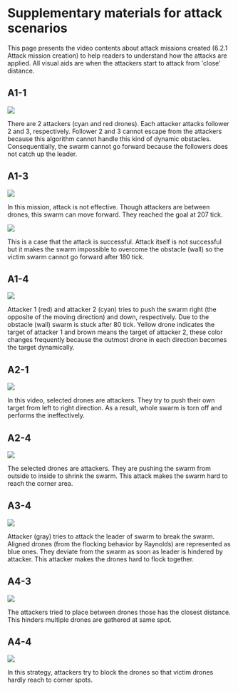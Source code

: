 # Supplementary materials for attack scenarios

This page presents the video contents about attack missions created (6.2.1 Attack mission creation) to help readers to understand how the attacks are applied. All visual aids are when the attackers start to attack from 'close' distance.

## A1-1

![](https://github.com/adswarm/src/blob/main/Details_attack_scenarios/video/A1/A1_1_C.gif)

There are 2 attackers (cyan and red drones). Each attacker attacks follower 2 and 3, respectively. Follower 2 and 3 cannot escape from the attackers because this algorithm cannot handle this kind of dynamic obstacles. Consequentially, the swarm cannot go forward because the followers does not catch up the leader.

## A1-3

![](https://github.com/adswarm/src/blob/main/Details_attack_scenarios/video/A1/A1_3_C2.gif)

In this mission, attack is not effective. Though attackers are between drones, this swarm can move forward. They reached the goal at 207 tick.

![](https://github.com/adswarm/src/blob/main/Details_attack_scenarios/video/A1/A1_3_C1.gif)

This is a case that the attack is successful. Attack itself is not successful but it makes the swarm impossible to overcome the obstacle (wall) so the victim swarm cannot go forward after 180 tick.

## A1-4

![](https://github.com/adswarm/src/blob/main/Details_attack_scenarios/video/A1/A1_4_C.gif)

Attacker 1 (red) and attacker 2 (cyan) tries to push the swarm right (the opposite of the moving direction) and down, respectively. Due to the obstacle (wall) swarm is stuck after 80 tick. Yellow drone indicates the target of attacker 1 and brown means the target of attacker 2, these color changes frequently because the outmost drone in each direction becomes the target dynamically.

## A2-1

![](https://github.com/adswarm/src/blob/main/Details_attack_scenarios/video/A2/A2_1_C.gif)

In this video, selected drones are attackers. They try to push their own target from left to right direction. As a result, whole swarm is torn off and performs the ineffectively.

## A2-4

![](https://github.com/adswarm/src/blob/main/Details_attack_scenarios/video/A2/A2_4_C.gif)

The selected drones are attackers. They are pushing the swarm from outside to inside to shrink the swarm. This attack makes the swarm hard to reach the corner area.

## A3-4

![](https://github.com/adswarm/src/blob/main/Details_attack_scenarios/video/A3/A3_4_C.gif)

Attacker (gray) tries to attack the leader of swarm to break the swarm. Aligned drones (from the flocking behavior by Raynolds) are represented as blue ones. They deviate from the swarm as soon as leader is hindered by attacker. This attacker makes the drones hard to flock together.

## A4-3

![](https://github.com/adswarm/src/blob/main/Details_attack_scenarios/video/A4/A4_3_C.gif)

The attackers tried to place between drones those has the closest distance. This hinders multiple drones are gathered at same spot.

## A4-4

![](https://github.com/adswarm/src/blob/main/Details_attack_scenarios/video/A4/A4_4_C.gif)

In this strategy, attackers try to block the drones so that victim drones hardly reach to corner spots.
